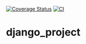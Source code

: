 [![Coverage Status](https://coveralls.io/repos/github/willyfox07/django_project/badge.svg?branch=develop)](https://coveralls.io/github/willyfox07/django_project?branch=develop)
[![CI](https://github.com/willyfox07/django_project/actions/workflows/main.yml/badge.svg)](https://github.com/willyfox07/django_project/actions/workflows/main.yml)
# django_project
